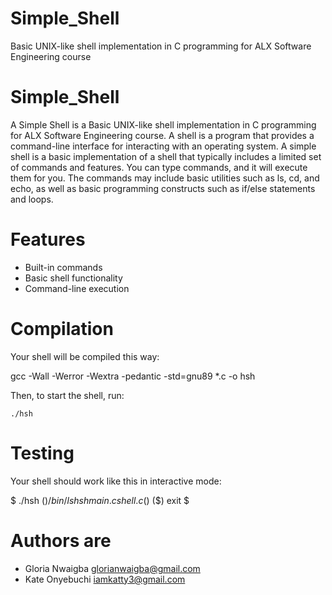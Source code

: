 # Simple_Shell
  Basic UNIX-like shell implementation in C programming for ALX Software Engineering course
  
# Simple_Shell
  A Simple Shell is a Basic UNIX-like shell implementation in C programming for ALX Software Engineering course.
  A shell is a program that provides a command-line interface for interacting with an operating system.
  A simple shell is a basic implementation of a shell that typically includes a limited set of commands and features.
  You can type commands, and it will execute them for you. The commands may include basic utilities such as ls, cd, and echo,
  as well as basic programming constructs such as if/else statements and loops.
  
# Features
- Built-in commands
- Basic shell functionality
- Command-line execution

# Compilation
Your shell will be compiled this way:

gcc -Wall -Werror -Wextra -pedantic -std=gnu89 *.c -o hsh

Then, to start the shell, run:
```
./hsh
```

# Testing
Your shell should work like this in interactive mode:

$ ./hsh
($) /bin/ls
hsh main.c shell.c
($)
($) exit
$

# Authors are

- Gloria Nwaigba <glorianwaigba@gmail.com>
- Kate Onyebuchi <iamkatty3@gmail.com>

